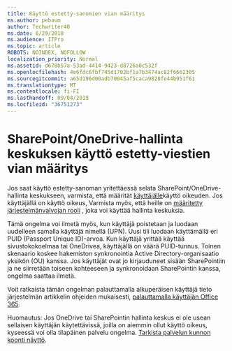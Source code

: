 ```yaml
---
title: Käyttö estetty-sanomien vian määritys
ms.author: pebaum
author: Techwriter40
ms.date: 6/29/2018
ms.audience: ITPro
ms.topic: article
ROBOTS: NOINDEX, NOFOLLOW
localization_priority: Normal
ms.assetid: d678b57a-53ad-4414-9423-d8726a0c532f
ms.openlocfilehash: 4e6fdc6fbf745d1702bf1a7b3474ac82f6662305
ms.sourcegitcommit: a65d196d00adb70045af5caca9828fe44b951f61
ms.translationtype: MT
ms.contentlocale: fi-FI
ms.lasthandoff: 09/04/2019
ms.locfileid: "36751273"
---
```

# <a name="troubleshoot-access-denied-messages-in-sharepointonedrive-admin-center"></a>SharePoint/OneDrive-hallinta keskuksen käyttö estetty-viestien vian määritys

Jos saat käyttö estetty-sanoman yritettäessä selata SharePoint/OneDrive-hallinta keskukseen, varmista, että määrität [käyttäjälle](https://docs.microsoft.com/office365/admin/subscriptions-and-billing/assign-licenses-to-users?view=o365-worldwide&amp;tabs=One)käyttö oikeuden. Jos käyttäjällä on käyttö oikeus, Varmista myös, että heille on [määritetty järjestelmänvalvojan rooli](https://docs.microsoft.com/office365/admin/add-users/about-admin-roles?view=o365-worldwide) , joka voi käyttää hallinta keskuksia.

Tämä ongelma voi ilmetä myös, kun käyttäjä poistetaan ja luodaan uudelleen samalla käyttäjä nimellä (UPN). Uusi tili luodaan käyttämällä eri PUID (Passport Unique ID)-arvoa. Kun käyttäjä yrittää käyttää sivustokokoelmaa tai OneDrivea, käyttäjällä on väärä PUID-tunnus. Toinen skenaario koskee hakemiston synkronointia Active Directory-organisaatio yksikön (OU) kanssa. Jos käyttäjät ovat jo kirjauduneet sisään SharePointiin ja ne siirretään toiseen kohteeseen ja synkronoidaan SharePointin kanssa, ongelma saattaa ilmetä.

Voit ratkaista tämän ongelman palauttamalla alkuperäisen käyttäjä tieto järjestelmän artikkelin ohjeiden mukaisesti, [palauttamalla käyttäjän Office 365](https://docs.microsoft.com/office365/admin/add-users/restore-user?view=o365-worldwide).

Huomautus: Jos OneDrive tai SharePointin hallinta keskus ei ole usean sellaisen käyttäjän käytettävissä, joilla on aiemmin ollut käyttö oikeus, kyseessä voi olla tilapäinen palvelu ongelma.  [Tarkista palvelun kunnon koonti näyttö](https://portal.office.com/adminportal/home#/servicehealth).


